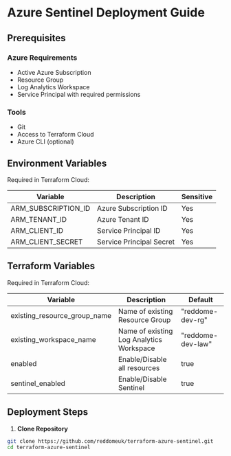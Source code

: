# Azure Sentinel Deployment Guide

## Prerequisites

### Azure Requirements
- Active Azure Subscription
- Resource Group
- Log Analytics Workspace
- Service Principal with required permissions

### Tools
- Git
- Access to Terraform Cloud
- Azure CLI (optional)

## Environment Variables
Required in Terraform Cloud:

| Variable | Description | Sensitive |
|----------|-------------|-----------|
| ARM_SUBSCRIPTION_ID | Azure Subscription ID | Yes |
| ARM_TENANT_ID | Azure Tenant ID | Yes |
| ARM_CLIENT_ID | Service Principal ID | Yes |
| ARM_CLIENT_SECRET | Service Principal Secret | Yes |

## Terraform Variables
Required in Terraform Cloud:

| Variable | Description | Default |
|----------|-------------|---------|
| existing_resource_group_name | Name of existing Resource Group | "reddome-dev-rg" |
| existing_workspace_name | Name of existing Log Analytics Workspace | "reddome-dev-law" |
| enabled | Enable/Disable all resources | true |
| sentinel_enabled | Enable/Disable Sentinel | true |

## Deployment Steps

1. **Clone Repository**
```bash
git clone https://github.com/reddomeuk/terraform-azure-sentinel.git
cd terraform-azure-sentinel
